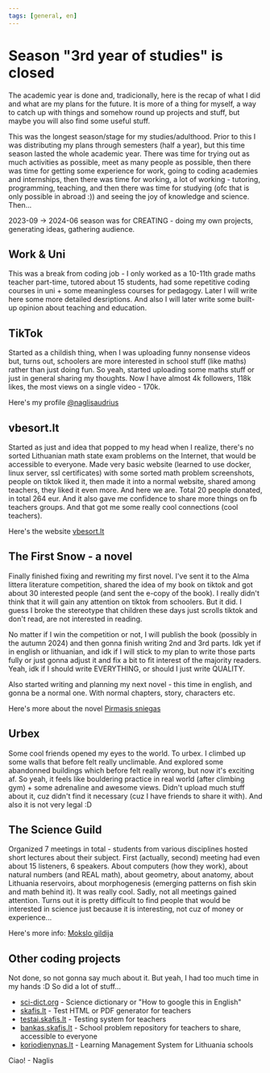 ```yaml
---
tags: [general, en]
---
```


# Season "3rd year of studies" is closed

The academic year is done and, tradicionally, here is the recap of what I did and what are my plans for the future. It is more of a thing for myself, a way to catch up with things and somehow round up projects and stuff, but maybe you will also find some useful stuff. <!-- truncate -->

This was the longest season/stage for my studies/adulthood. Prior to this I was distributing my plans through semesters (half a year), but this time season lasted the whole academic year. There was time for trying out as much activities as possible, meet as many people as possible, then there was time for getting some experience for work, going to coding academies and internships, then there was time for working, a lot of working - tutoring, programming, teaching, and then there was time for studying (ofc that is only possible in abroad :)) and seeing the joy of knowledge and science. Then...

2023-09 -> 2024-06 season was for CREATING - doing my own projects, generating ideas, gathering audience.

## Work & Uni

This was a break from coding job - I only worked as a 10-11th grade maths teacher part-time, tutored about 15 students, had some repetitive coding courses in uni + some meaningless courses for pedagogy. Later I will write here some more detailed desriptions. And also I will later write some built-up opinion about teaching and education.

## TikTok

Started as a childish thing, when I was uploading funny nonsense videos but, turns out, schoolers are more interested in school stuff (like maths) rather than just doing fun. So yeah, started uploading some maths stuff or just in general sharing my thoughts. Now I have almost 4k followers, 118k likes, the most views on a single video - 170k.

Here's my profile [@naglisaudrius](https://www.tiktok.com/@naglisaudrius)

## vbesort.lt

Started as just and idea that popped to my head when I realize, there's no sorted Lithuanian math state exam problems on the Internet, that would be accessible to everyone. Made very basic website (learned to use docker, linux server, ssl certificates) with some sorted math problem screenshots, people on tiktok liked it, then made it into a normal website, shared among teachers, they liked it even more. And here we are. Total 20 people donated, in total 264 eur. And it also gave me confidence to share more things on fb teachers groups. And that got me some really cool connections (cool teachers).

Here's the website [vbesort.lt](https://www.vbesort.lt)

## The First Snow - a novel

Finally finished fixing and rewriting my first novel. I've sent it to the Alma littera literature competition, shared the idea of my book on tiktok and got about 30 interested people (and sent the e-copy of the book). I really didn't think that it will gain any attention on tiktok from schoolers. But it did. I guess I broke the stereotype that children these days just scrolls tiktok and don't read, are not interested in reading.

No matter if I win the competition or not, I will publish the book (possibly in the autumn 2024) and then gonna finish writing 2nd and 3rd parts. Idk yet if in english or lithuanian, and idk if I will stick to my plan to write those parts fully or just gonna adjust it and fix a bit to fit interest of the majority readers. Yeah, idk if I should write EVERYTHING, or should I just write QUALITY.

Also started writing and planning my next novel - this time in english, and gonna be a normal one. With normal chapters, story, characters etc.

Here's more about the novel [Pirmasis sniegas](https://www.npw.lt/#/write/the-first-snow/)

## Urbex

Some cool friends opened my eyes to the world. To urbex. I climbed up some walls that before felt really unclimable. And explored some abandonned buildings which before felt really wrong, but now it's exciting af. So yeah, it feels like bouldering practice in real world (after climbing gym) + some adrenaline and awesome views. Didn't upload much stuff about it, cuz didn't find it necessary (cuz I have friends to share it with). And also it is not very legal :D

## The Science Guild

Organized 7 meetings in total - students from various disciplines hosted short lectures about their subject. First (actually, second) meeting had even about 15 listeners, 6 speakers. About computers (how they work), about natural numbers (and REAL math), about geometry, about anatomy, about Lithuania reservoirs, about morphogenesis (emerging patterns on fish skin and math behind it). It was really cool. Sadly, not all meetings gained attention. Turns out it is pretty difficult to find people that would be interested in science just because it is interesting, not cuz of money or experience...

Here's more info: [Mokslo gildija](/docs/teach/the-science-guild)

## Other coding projects

Not done, so not gonna say much about it. But yeah, I had too much time in my hands :D So did a lot of stuff...

- [sci-dict.org](https://www.sci-dict.org) - Science dictionary or "How to google this in English"
- [skafis.lt](https://www.skafis.lt) - Test HTML or PDF generator for teachers
- [testai.skafis.lt](https://testai.skafis.lt) - Testing system for teachers
- [bankas.skafis.lt](https://bankas.skafis.lt) - School problem repository for teachers to share, accessible to everyone
- [koriodienynas.lt](https://www.koriodienynas.lt) - Learning Management System for Lithuania schools

Ciao!
\- Naglis
